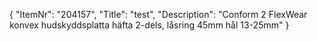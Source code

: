 {
  "ItemNr": "204157",
  "Title": "test",
  "Description": "Conform 2 FlexWear konvex hudskyddsplatta häfta 2-dels, låsring 45mm hål 13-25mm"
}